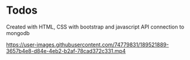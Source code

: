 # Todos
Created with HTML, CSS with bootstrap and javascript API connection to mongodb

https://user-images.githubusercontent.com/74779831/189521889-3657b4e8-d84e-4eb2-b2af-78cad372c331.mp4
